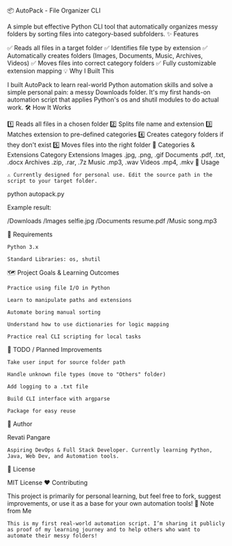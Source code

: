 📦 AutoPack - File Organizer CLI

A simple but effective Python CLI tool that automatically organizes messy folders by sorting files into category-based subfolders.
✨ Features

✅ Reads all files in a target folder
✅ Identifies file type by extension
✅ Automatically creates folders (Images, Documents, Music, Archives, Videos)
✅ Moves files into correct category folders
✅ Fully customizable extension mapping
💡 Why I Built This

I built AutoPack to learn real-world Python automation skills and solve a simple personal pain: a messy Downloads folder.
It's my first hands-on automation script that applies Python's os and shutil modules to do actual work.
🛠️ How It Works

1️⃣ Reads all files in a chosen folder
2️⃣ Splits file name and extension
3️⃣ Matches extension to pre-defined categories
4️⃣ Creates category folders if they don't exist
5️⃣ Moves files into the right folder
📂 Categories & Extensions
Category	Extensions
Images	.jpg, .png, .gif
Documents	.pdf, .txt, .docx
Archives	.zip, .rar, .7z
Music	.mp3, .wav
Videos	.mp4, .mkv
🚀 Usage

    ⚠️ Currently designed for personal use. Edit the source path in the script to your target folder.

python autopack.py

Example result:

/Downloads
  /Images
     selfie.jpg
  /Documents
     resume.pdf
  /Music
     song.mp3

📌 Requirements

    Python 3.x

    Standard Libraries: os, shutil

🗺️ Project Goals & Learning Outcomes

    Practice using file I/O in Python

    Learn to manipulate paths and extensions

    Automate boring manual sorting

    Understand how to use dictionaries for logic mapping

    Practice real CLI scripting for local tasks

🚧 TODO / Planned Improvements

    Take user input for source folder path

    Handle unknown file types (move to "Others" folder)

    Add logging to a .txt file

    Build CLI interface with argparse

    Package for easy reuse

🤝 Author

Revati Pangare

    Aspiring DevOps & Full Stack Developer. Currently learning Python, Java, Web Dev, and Automation tools.

📜 License

MIT License
❤️ Contributing

This project is primarily for personal learning, but feel free to fork, suggest improvements, or use it as a base for your own automation tools!
📣 Note from Me

    This is my first real-world automation script. I’m sharing it publicly as proof of my learning journey and to help others who want to automate their messy folders!